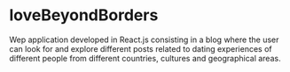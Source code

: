 # loveBeyondBorders
Wep application developed in React.js consisting in a blog where the user can look for and explore different posts related to dating experiences of different people from different countries, cultures and geographical areas.
